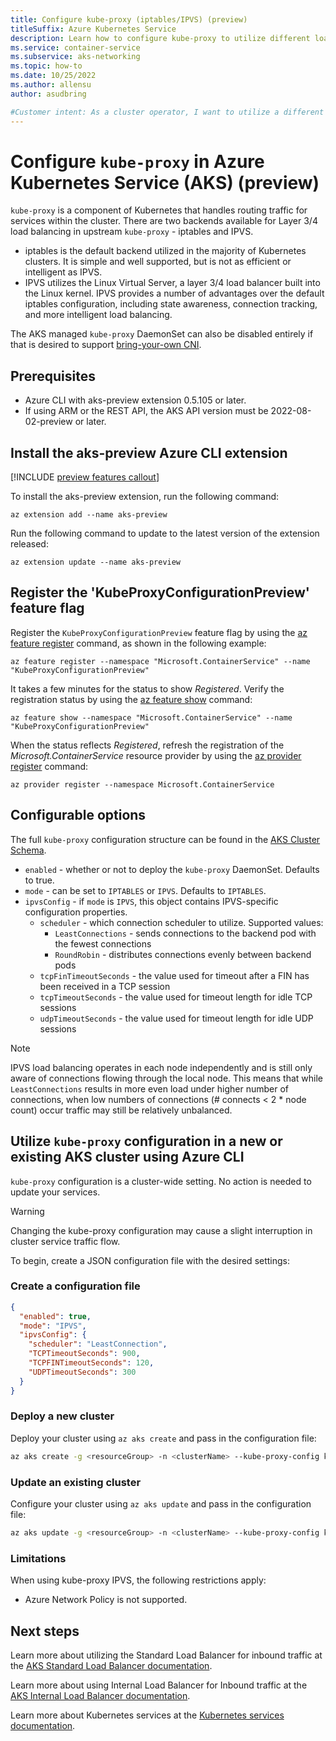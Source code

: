 ```yaml
---
title: Configure kube-proxy (iptables/IPVS) (preview)
titleSuffix: Azure Kubernetes Service
description: Learn how to configure kube-proxy to utilize different load balancing configurations with Azure Kubernetes Service (AKS).
ms.service: container-service
ms.subservice: aks-networking
ms.topic: how-to
ms.date: 10/25/2022
ms.author: allensu
author: asudbring

#Customer intent: As a cluster operator, I want to utilize a different kube-proxy configuration.
---
```


# Configure `kube-proxy` in Azure Kubernetes Service (AKS) (preview)

`kube-proxy` is a component of Kubernetes that handles routing traffic for services within the cluster. There are two backends available for Layer 3/4 load balancing in upstream `kube-proxy` - iptables and IPVS. 

- iptables is the default backend utilized in the majority of Kubernetes clusters. It is simple and well supported, but is not as efficient or intelligent as IPVS.
- IPVS utilizes the Linux Virtual Server, a layer 3/4 load balancer built into the Linux kernel. IPVS provides a number of advantages over the default iptables configuration, including state awareness, connection tracking, and more intelligent load balancing.

The AKS managed `kube-proxy` DaemonSet can also be disabled entirely if that is desired to support [bring-your-own CNI][aks-byo-cni].

## Prerequisites

* Azure CLI with aks-preview extension 0.5.105 or later.
* If using ARM or the REST API, the AKS API version must be 2022-08-02-preview or later.

## Install the aks-preview Azure CLI extension

[!INCLUDE [preview features callout](includes/preview/preview-callout.md)]

To install the aks-preview extension, run the following command:

```azurecli
az extension add --name aks-preview
```

Run the following command to update to the latest version of the extension released:

```azurecli
az extension update --name aks-preview
```

## Register the 'KubeProxyConfigurationPreview' feature flag

Register the `KubeProxyConfigurationPreview` feature flag by using the [az feature register][az-feature-register] command, as shown in the following example:

```azurecli-interactive
az feature register --namespace "Microsoft.ContainerService" --name "KubeProxyConfigurationPreview"
```

It takes a few minutes for the status to show *Registered*. Verify the registration status by using the [az feature show][az-feature-show] command:

```azurecli-interactive
az feature show --namespace "Microsoft.ContainerService" --name "KubeProxyConfigurationPreview"
```

When the status reflects *Registered*, refresh the registration of the *Microsoft.ContainerService* resource provider by using the [az provider register][az-provider-register] command:

```azurecli-interactive
az provider register --namespace Microsoft.ContainerService
```

## Configurable options

The full `kube-proxy` configuration structure can be found in the [AKS Cluster Schema][aks-schema-kubeproxyconfig].

- `enabled` - whether or not to deploy the `kube-proxy` DaemonSet. Defaults to true.
- `mode` - can be set to `IPTABLES` or `IPVS`. Defaults to `IPTABLES`.
- `ipvsConfig` - if `mode` is `IPVS`, this object contains IPVS-specific configuration properties.
  - `scheduler` - which connection scheduler to utilize. Supported values:
    - `LeastConnections` - sends connections to the backend pod with the fewest connections
    - `RoundRobin` - distributes connections evenly between backend pods
  - `tcpFinTimeoutSeconds` - the value used for timeout after a FIN has been received in a TCP session
  - `tcpTimeoutSeconds` - the value used for timeout length for idle TCP sessions
  - `udpTimeoutSeconds` - the value used for timeout length for idle UDP sessions

> [!NOTE]
> IPVS load balancing operates in each node independently and is still only aware of connections flowing through the local node. This means that while `LeastConnections` results in more even load under higher number of connections, when low numbers of connections (# connects < 2 * node count) occur traffic may still be relatively unbalanced.

## Utilize `kube-proxy` configuration in a new or existing AKS cluster using Azure CLI

`kube-proxy` configuration is a cluster-wide setting. No action is needed to update your services.

>[!WARNING]
> Changing the kube-proxy configuration may cause a slight interruption in cluster service traffic flow.

To begin, create a JSON configuration file with the desired settings:

### Create a configuration file

```json
{
  "enabled": true,
  "mode": "IPVS",
  "ipvsConfig": {
    "scheduler": "LeastConnection",
    "TCPTimeoutSeconds": 900,
    "TCPFINTimeoutSeconds": 120,
    "UDPTimeoutSeconds": 300
  }
}
```

### Deploy a new cluster

Deploy your cluster using `az aks create` and pass in the configuration file:

```bash
az aks create -g <resourceGroup> -n <clusterName> --kube-proxy-config kube-proxy.json
```

### Update an existing cluster

Configure your cluster using `az aks update` and pass in the configuration file:

```bash
az aks update -g <resourceGroup> -n <clusterName> --kube-proxy-config kube-proxy.json
```

### Limitations

When using kube-proxy IPVS, the following restrictions apply:

- Azure Network Policy is not supported.

## Next steps

Learn more about utilizing the Standard Load Balancer for inbound traffic at the [AKS Standard Load Balancer documentation](load-balancer-standard.md).

Learn more about using Internal Load Balancer for Inbound traffic at the [AKS Internal Load Balancer documentation](internal-lb.md).

Learn more about Kubernetes services at the [Kubernetes services documentation][kubernetes-services].

<!-- LINKS - External -->
[kubernetes-services]: https://kubernetes.io/docs/concepts/services-networking/service/
[aks-schema-kubeproxyconfig]: /azure/templates/microsoft.containerservice/managedclusters?pivots=deployment-language-bicep#containerservicenetworkprofilekubeproxyconfig

<!-- LINKS - Internal -->
[aks-byo-cni]: use-byo-cni.md
[az-provider-register]: /cli/azure/provider#az-provider-register
[az-feature-register]: /cli/azure/feature#az-feature-register
[az-feature-show]: /cli/azure/feature#az-feature-show